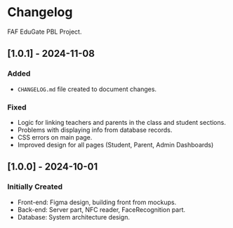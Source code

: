 # Changelog

FAF EduGate PBL Project.
## [1.0.1] - 2024-11-08
### Added
- `CHANGELOG.md` file created to document changes.

### Fixed
- Logic for linking teachers and parents in the class and student sections.
- Problems with displaying info from database records.
- CSS errors on main page.
- Improved design for all pages (Student, Parent, Admin Dashboards)

## [1.0.0] - 2024-10-01
### Initially Created
- Front-end: Figma design, building front from mockups.
- Back-end: Server part, NFC reader, FaceRecognition part.
- Database: System architecture design.
